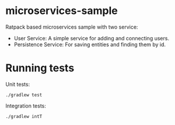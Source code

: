 # microservices-sample
Ratpack based microservices sample with two service:

*  User Service: A simple service for adding and connecting users.
*  Persistence Service: For saving entities and finding them by id.

# Running tests

Unit tests:

`./gradlew test`

Integration tests:

`./gradlew intT`

